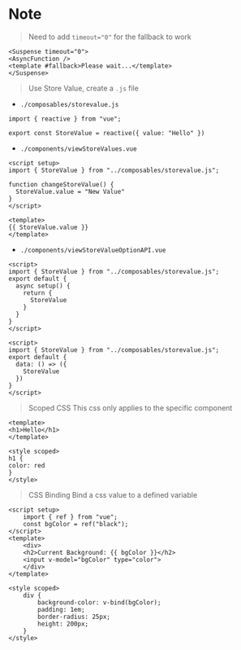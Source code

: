 # Note

> Need to add `timeout="0"` for the fallback to work
```vue
<Suspense timeout="0">
<AsyncFunction />
<template #fallback>Please wait...</template>
</Suspense>
```

> Use Store Value, create a `.js` file

- `./composables/storevalue.js`
```vue
import { reactive } from "vue";

export const StoreValue = reactive({ value: "Hello" })
```

- `./components/viewStoreValues.vue`
```vue
<script setup>
import { StoreValue } from "../composables/storevalue.js";

function changeStoreValue() {
  StoreValue.value = "New Value"
}
</script>

<template>
{{ StoreValue.value }}
</template>
```

- `./components/viewStoreValueOptionAPI.vue`
```vue
<script>
import { StoreValue } from "../composables/storevalue.js";
export default {
  async setup() {
    return {
      StoreValue
    }
  }
}
</script>
```

```vue
<script>
import { StoreValue } from "../composables/storevalue.js";
export default {
  data: () => ({
    StoreValue
  })
}
</script>
```

> Scoped CSS
This css only applies to the specific component
```vue
<template>
<h1>Hello</h1>
</template>

<style scoped>
h1 {
color: red
}
</style>
```

> CSS Binding
Bind a css value to a defined variable
```vue
<script setup>
    import { ref } from "vue";
    const bgColor = ref("black");
</script>
<template>
    <div>
    <h2>Current Background: {{ bgColor }}</h2>
    <input v-model="bgColor" type="color">
    </div>
</template>

<style scoped>
    div {
        background-color: v-bind(bgColor);
        padding: 1em;
        border-radius: 25px;
        height: 200px;
    }
</style>
```

